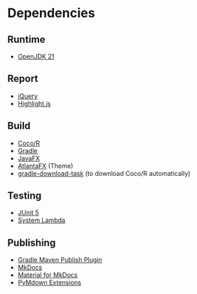 # Dependencies
## Runtime
- [OpenJDK 21](https://openjdk.org/projects/jdk/21/)

## Report
- [jQuery](https://jquery.com/)
- [Highlight.js](https://highlightjs.org/)

## Build
- [Coco/R](https://ssw.jku.at/Research/Projects/Coco/#Java)
- [Gradle](https://gradle.org/)
- [JavaFX](https://openjfx.io/)
- [AtlantaFX](https://github.com/mkpaz/atlantafx) (Theme)
- [gradle-download-task](https://github.com/michel-kraemer/gradle-download-task) (to download Coco/R automatically)

## Testing
- [JUnit 5](https://junit.org/junit5/)
- [System Lambda](https://github.com/stefanbirkner/system-lambda)

## Publishing
- [Gradle Maven Publish Plugin](https://vanniktech.github.io/gradle-maven-publish-plugin/)
- [MkDocs](https://www.mkdocs.org/)
- [Material for MkDocs](https://squidfunk.github.io/mkdocs-material/)
- [PyMdown Extensions](https://facelessuser.github.io/pymdown-extensions/)